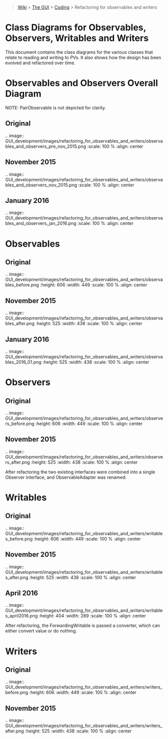 > [Wiki](Home) > [The GUI](The-GUI) > [Coding](GUI-Coding) > Refactoring for observables and writers

Class Diagrams for Observables, Observers, Writables and Writers
================================================================

This document contains the class diagrams for the various classes that relate to reading and writing to PVs.
It also shows how the design has been evolved and refactored over time.

Observables and Observers Overall Diagram
=========================================

NOTE: PairObservable is not depicted for clarity.

Original
--------

.. image:: GUI_development/images/refactoring_for_observables_and_writers/observables_and_observers_pre_nov_2015.png
    :scale: 100 %
    :align: center
    
November 2015
-------------

.. image:: GUI_development/images/refactoring_for_observables_and_writers/observables_and_observers_nov_2015.png
    :scale: 100 %
    :align: center
    
January 2016
-------------

.. image:: GUI_development/images/refactoring_for_observables_and_writers/observables_and_observers_jan_2016.png
    :scale: 100 %
    :align: center


Observables
===========
Original
--------

.. image:: GUI_development/images/refactoring_for_observables_and_writers/observables_before.png
   :height: 606 
   :width: 449
   :scale: 100 %
   :align: center

November 2015
-------------

.. image:: GUI_development/images/refactoring_for_observables_and_writers/observables_after.png
   :height: 525 
   :width: 438
   :scale: 100 %
   :align: center
   
January 2016
-------------

.. image:: GUI_development/images/refactoring_for_observables_and_writers/observables_2016_01.png
   :height: 525 
   :width: 438
   :scale: 100 %
   :align: center

Observers
=========
Original
--------

.. image:: GUI_development/images/refactoring_for_observables_and_writers/observers_before.png
   :height: 606 
   :width: 449
   :scale: 100 %
   :align: center

November 2015
-------------

.. image:: GUI_development/images/refactoring_for_observables_and_writers/observers_after.png
   :height: 525 
   :width: 438
   :scale: 100 %
   :align: center

After refactoring the two existing interfaces were combined into a single Observer interface, and ObservableAdapter was renamed.

Writables
=========
Original
--------

.. image:: GUI_development/images/refactoring_for_observables_and_writers/writables_before.png
   :height: 606 
   :width: 449
   :scale: 100 %
   :align: center

November 2015
-------------

.. image:: GUI_development/images/refactoring_for_observables_and_writers/writables_after.png
   :height: 525 
   :width: 438
   :scale: 100 %
   :align: center
   
April 2016
-------------

.. image:: GUI_development/images/refactoring_for_observables_and_writers/writables_april2016.png
   :height: 404 
   :width: 289
   :scale: 100 %
   :align: center
   
After refactoring, the ForwardingWritable is passed a converter, which can either convert value or do nothing.

Writers
=======
Original
--------

.. image:: GUI_development/images/refactoring_for_observables_and_writers/writers_before.png
   :height: 606 
   :width: 449
   :scale: 100 %
   :align: center

November 2015
-------------

.. image:: GUI_development/images/refactoring_for_observables_and_writers/writers_after.png
   :height: 525 
   :width: 438
   :scale: 100 %
   :align: center

